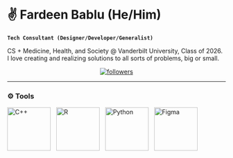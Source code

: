 # ✌️ Fardeen Bablu (He/Him)

**`Tech Consultant (Designer/Developer/Generalist)`**

CS + Medicine, Health, and Society @ Vanderbilt University, Class of 2026. I love creating and realizing solutions to all sorts of problems, big or small.


   <p align="center">
      <a href="https://github.com/fbablu?tab=followers">
         <img alt="followers" title="Follow me on Github" src="https://custom-icon-badges.demolab.com/github/followers/fbablu?color=236ad3&labelColor=1155ba&style=for-the-badge&logo=person-add&label=Follow&logoColor=white"/></a>
   </p>

---
### ⚙️ Tools
<img align="left" alt="C++" width="100px" style="padding-right:10px;" src="https://cdn.jsdelivr.net/gh/devicons/devicon@latest/icons/cplusplus/cplusplus-original.svg"/>
<img align="left" alt="R" width="100px" style="padding-right:10px;" src="https://cdn.jsdelivr.net/gh/devicons/devicon@latest/icons/r/r-original.svg" />
<img align="left" alt="Python" width="100px" style="padding-right:10px;" src="https://cdn.jsdelivr.net/gh/devicons/devicon@latest/icons/python/python-original-wordmark.svg" />
<img align="left" alt="Figma" width="100px" style="padding-right:10px;" src="https://cdn.jsdelivr.net/gh/devicons/devicon@latest/icons/figma/figma-original.svg" />
          


